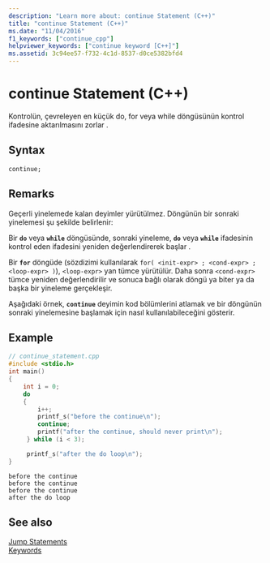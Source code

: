 ```yaml
---
description: "Learn more about: continue Statement (C++)"
title: "continue Statement (C++)"
ms.date: "11/04/2016"
f1_keywords: ["continue_cpp"]
helpviewer_keywords: ["continue keyword [C++]"]
ms.assetid: 3c94ee57-f732-4c1d-8537-d0ce5382bfd4
---
```

# continue Statement (C++)

Kontrolün, çevreleyen en küçük do, for veya while döngüsünün kontrol ifadesine aktarılmasını zorlar .

## Syntax

```
continue;
```

## Remarks

Geçerli yinelemede kalan deyimler yürütülmez. Döngünün bir sonraki yinelemesi şu şekilde belirlenir:

Bir **`do`** veya **`while`** döngüsünde, sonraki yineleme, **`do`** veya **`while`** ifadesinin kontrol eden ifadesini yeniden değerlendirerek başlar .

Bir **`for`** döngüde (sözdizimi kullanılarak `for( <init-expr> ; <cond-expr> ; <loop-expr> )`), `<loop-expr>` yan tümce yürütülür. Daha sonra `<cond-expr>` tümce yeniden değerlendirilir ve sonuca bağlı olarak döngü ya biter ya da başka bir yineleme gerçekleşir.

Aşağıdaki örnek, **`continue`** deyimin kod bölümlerini atlamak ve bir döngünün sonraki yinelemesine başlamak için nasıl kullanılabileceğini gösterir.

## Example

```cpp
// continue_statement.cpp
#include <stdio.h>
int main()
{
    int i = 0;
    do
    {
        i++;
        printf_s("before the continue\n");
        continue;
        printf("after the continue, should never print\n");
     } while (i < 3);

     printf_s("after the do loop\n");
}
```

```Output
before the continue
before the continue
before the continue
after the do loop
```

## See also

[Jump Statements](../cpp/jump-statements-cpp.md)<br/>
[Keywords](../cpp/keywords-cpp.md)
